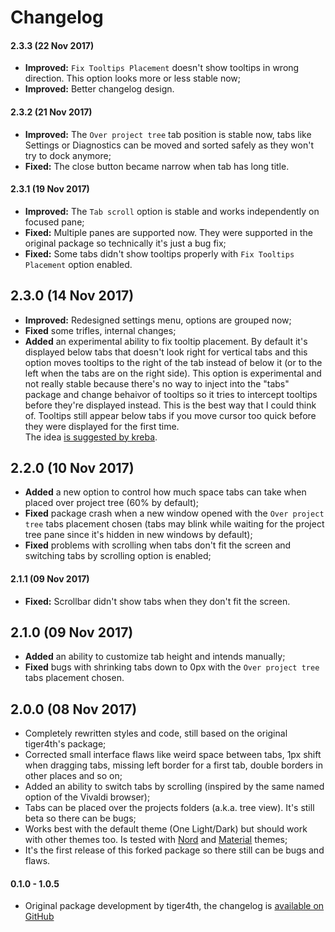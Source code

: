 # Changelog

#### 2.3.3 (22 Nov 2017)
* **Improved:** `Fix Tooltips Placement` doesn't show tooltips in wrong direction. This option looks more or less stable now;
* **Improved:** Better changelog design.

#### 2.3.2 (21 Nov 2017)
* **Improved:** The `Over project tree` tab position is stable now, tabs like Settings or Diagnostics can be moved and sorted safely as they won't try to dock anymore;
* **Fixed:** The close button became narrow when tab has long title.

#### 2.3.1 (19 Nov 2017)
* **Improved:** The `Tab scroll` option is stable and works independently on focused pane;
* **Fixed:** Multiple panes are supported now. They were supported in the original package so technically it's just a bug fix;
* **Fixed:** Some tabs didn't show tooltips properly with `Fix Tooltips Placement` option enabled.

## 2.3.0 (14 Nov 2017)
* **Improved:** Redesigned settings menu, options are grouped now;
* **Fixed** some trifles, internal changes;
* **Added** an experimental ability to fix tooltip placement. By default it's displayed below tabs that doesn't look right for vertical tabs and this option moves tooltips to the right of the tab instead of below it (or to the left when the tabs are on the right side). This option is experimental and not really stable because there's no way to inject into the "tabs" package and change behaivor of tooltips so it tries to intercept tooltips before they're displayed instead. This is the best way that I could think of. Tooltips still appear below tabs if you move cursor too quick before they were displayed for the first time.  
The idea [is suggested by kreba](https://github.com/tiger4th/vertical-tabs/issues/19).

## 2.2.0 (10 Nov 2017)
* **Added** a new option to control how much space tabs can take when placed over project tree (60% by default);
* **Fixed** package crash when a new window opened with the `Over project tree` tabs placement chosen (tabs may blink while waiting for the project tree pane since it's hidden in new windows by default);
* **Fixed** problems with scrolling when tabs don't fit the screen and switching tabs by scrolling option is enabled;

#### 2.1.1 (09 Nov 2017)
* **Fixed:** Scrollbar didn't show tabs when they don't fit the screen.

## 2.1.0 (09 Nov 2017)
* **Added** an ability to customize tab height and intends manually;
* **Fixed** bugs with shrinking tabs down to 0px with the `Over project tree` tabs placement chosen.

## 2.0.0 (08 Nov 2017)
* Completely rewritten styles and code, still based on the original tiger4th's package;
* Corrected small interface flaws like weird space between tabs, 1px shift when dragging tabs, missing left border for a first tab, double borders in other places and so on;
* Added an ability to switch tabs by scrolling (inspired by the same named option of the Vivaldi browser);
* Tabs can be placed over the projects folders (a.k.a. tree view). It's still beta so there can be bugs;
* Works best with the default theme (One Light/Dark) but should work with other themes too. Is tested with [Nord](https://atom.io/themes/nord-atom-ui) and [Material](https://atom.io/themes/atom-material-ui) themes;
* It's the first release of this forked package so there still can be bugs and flaws.

#### 0.1.0 - 1.0.5
* Original package development by tiger4th, the changelog is [available on GitHub](https://github.com/tiger4th/vertical-tabs/blob/v1.0.5/CHANGELOG.md)